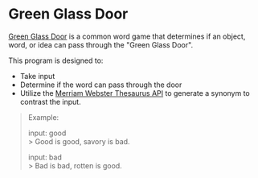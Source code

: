 # Green Glass Door

[Green Glass Door](https://en-academic.com/dic.nsf/enwiki/11627647) is a common word game that determines 
if an object, word, or idea can pass through the "Green Glass Door".

This program is designed to: 
- Take input 
- Determine if the word can pass through the door
- Utilize the 
[Merriam Webster Thesaurus API](https://dictionaryapi.com/products/api-collegiate-thesaurus) to generate a synonym to contrast the input.

> Example:  
>  
> input: good  
> \> Good is good, savory is bad.  
>  
> input: bad  
> \> Bad is bad, rotten is good.  
